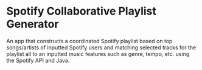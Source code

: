 # Spotify Collaborative Playlist Generator

An app that constructs a coordinated Spotify playlist based on top songs/artists of inputted Spotify users and matching selected tracks for the playlist all to an inputted music features such as genre, tempo, etc. using the Spotify API and Java. 


